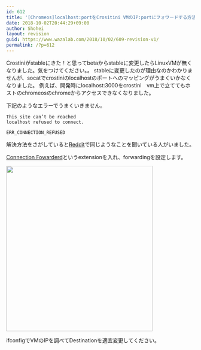 ```yaml
---
id: 612
title: '[Chromeos]localhost:portをCrositini VMのIP:portにフォワードする方法'
date: 2018-10-02T20:44:29+09:00
author: Shohei
layout: revision
guid: https://www.wazalab.com/2018/10/02/609-revision-v1/
permalink: /?p=612
---
```

Crostiniがstableにきた！と思ってbetaからstableに変更したらLinuxVMが無くなりました。気をつけてください。。
stableに変更したのが理由なのかわかりませんが、socatでcrostiniのlocalhostのポートへのマッピングがうまくいかなくなりました。
例えば、開発時にlocalhost:3000をcrostini　vm上で立ててもホストのchromeosのchromeからアクセスできなくなりました。

下記のようなエラーでうまくいきません。

```
This site can’t be reached
localhost refused to connect.

ERR_CONNECTION_REFUSED
```

解決方法をさがしていると[Reddit](https://www.reddit.com/r/Crostini/comments/8o0hg9/port_forwarding_in_the_works/)で同じようなことを聞いている人がいました。

[Connection Fowarderd](https://chrome.google.com/webstore/detail/connection-forwarder/ahaijnonphgkgnkbklchdhclailflinn)というextensionを入れ、forwardingを設定します。

<img src="https://www.wazalab.com/wp-content/uploads/2018/10/スクリーンショット-2018-10-02-20.41.51.png" alt="" width="391" height="442" class="alignnone size-full wp-image-610" />

ifconfigでVMのIPを調べてDestinationを適宜変更してください。

